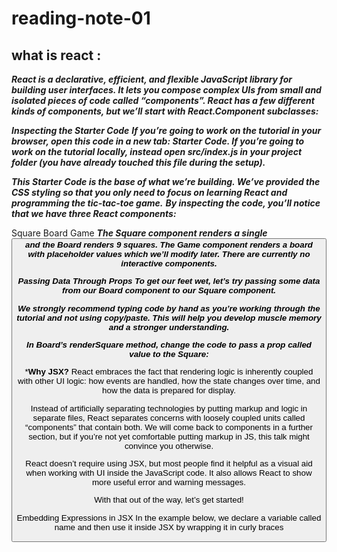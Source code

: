 # reading-note-01

## what is react :
***React is a declarative, efficient, and flexible JavaScript library for building user interfaces. It lets you compose complex UIs from small and isolated pieces of code called “components”.
React has a few different kinds of components, but we’ll start with React.Component subclasses:***

***Inspecting the Starter Code***
***If you’re going to work on the tutorial in your browser, open this code in a new tab: Starter Code. If you’re going to work on the tutorial locally, instead open src/index.js in your project folder (you have already touched this file during the setup).***

***This Starter Code is the base of what we’re building. We’ve provided the CSS styling so that you only need to focus on learning React and programming the tic-tac-toe game.***
***By inspecting the code, you’ll notice that we have three React components:***

Square
Board
Game
***The Square component renders a single <button> and the Board renders 9 squares. The Game component renders a board with placeholder values which we’ll modify later. There are currently no interactive components.***

***Passing Data Through Props***
***To get our feet wet, let’s try passing some data from our Board component to our Square component.***

***We strongly recommend typing code by hand as you’re working through the tutorial and not using copy/paste. This will help you develop muscle memory and a stronger understanding.***

***In Board’s renderSquare method, change the code to pass a prop called value to the Square:***
  
  ***Why JSX?**
React embraces the fact that rendering logic is inherently coupled with other UI logic: how events are handled, how the state changes over time, and how the data is prepared for display.

Instead of artificially separating technologies by putting markup and logic in separate files, React separates concerns with loosely coupled units called “components” that contain both. We will come back to components in a further section, but if you’re not yet comfortable putting markup in JS, this talk might convince you otherwise.

React doesn’t require using JSX, but most people find it helpful as a visual aid when working with UI inside the JavaScript code. It also allows React to show more useful error and warning messages.

With that out of the way, let’s get started!

Embedding Expressions in JSX
In the example below, we declare a variable called name and then use it inside JSX by wrapping it in curly braces
